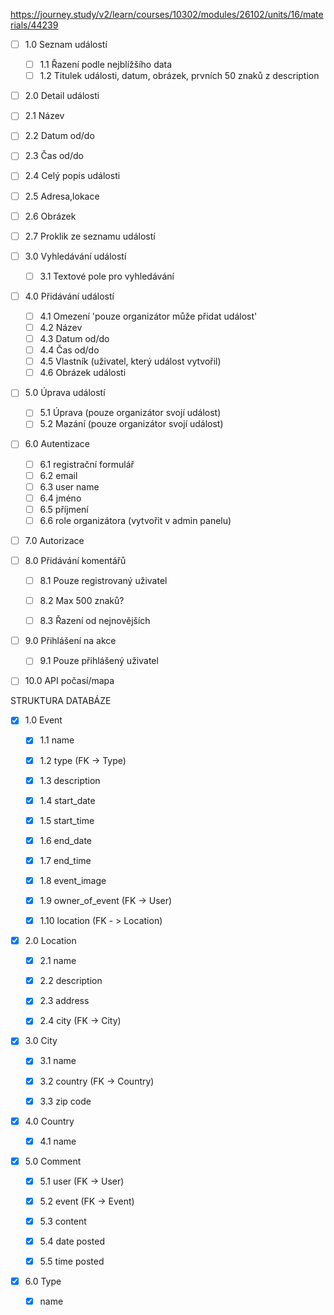 https://journey.study/v2/learn/courses/10302/modules/26102/units/16/materials/44239

- [ ] 1.0 Seznam událostí
  - [ ] 1.1 Řazení podle nejblížšího data
  - [ ] 1.2 Titulek události, datum, obrázek, prvních 50 znaků z description

- [ ] 2.0 Detail události
-   [ ] 2.1 Název
-   [ ] 2.2 Datum od/do
-   [ ] 2.3 Čas od/do
-   [ ] 2.4 Celý popis události
-   [ ] 2.5 Adresa,lokace
-   [ ] 2.6 Obrázek
-   [ ] 2.7 Proklik ze seznamu událostí

- [ ] 3.0 Vyhledávání událostí
  - [ ] 3.1 Textové pole pro vyhledávání

- [ ] 4.0 Přidávání událostí
  - [ ] 4.1 Omezení 'pouze organizátor může přidat událost'
  - [ ] 4.2 Název
  - [ ] 4.3 Datum od/do
  - [ ] 4.4 Čas od/do
  - [ ] 4.5 Vlastník (uživatel, který událost vytvořil)
  - [ ] 4.6 Obrázek události

- [ ] 5.0 Úprava událostí
  - [ ] 5.1 Úprava (pouze organizátor svojí událost)
  - [ ] 5.2 Mazání (pouze organizátor svojí událost)

- [ ] 6.0 Autentizace
  - [ ] 6.1 registrační formulář
  - [ ] 6.2 email
  - [ ] 6.3 user name
  - [ ] 6.4 jméno
  - [ ] 6.5 příjmení
  - [ ] 6.6 role organizátora (vytvořit v admin panelu)

- [ ] 7.0 Autorizace 

- [ ] 8.0 Přidávání komentářů
  - [ ] 8.1 Pouze registrovaný uživatel
  - [ ] 8.2 Max 500 znaků?
  - [ ] 8.3 Řazení od nejnovějších
        

- [ ] 9.0 Přihlášení na akce
  - [ ] 9.1 Pouze přihlášený uživatel

- [ ] 10.0 API počasí/mapa












STRUKTURA DATABÁZE

- [x] 1.0 Event
  - [x] 1.1 name
  - [x] 1.2 type (FK -> Type)
  - [x] 1.3 description
  - [x] 1.4 start_date
  - [x] 1.5 start_time
  - [x] 1.6 end_date
  - [x] 1.7 end_time
  - [x] 1.8 event_image
  - [x] 1.9 owner_of_event (FK -> User)
  - [x] 1.10 location (FK - > Location)


- [x] 2.0 Location
  - [x] 2.1 name
  - [x] 2.2 description
  - [x] 2.3 address
  - [x] 2.4 city (FK -> City)


- [x] 3.0 City
  - [x] 3.1 name
  - [x] 3.2 country (FK -> Country)
  - [x] 3.3 zip code


- [x] 4.0 Country
  - [x] 4.1 name


- [x] 5.0 Comment
  - [x] 5.1 user (FK -> User)
  - [x] 5.2 event (FK -> Event)
  - [x] 5.3 content
  - [x] 5.4 date posted
  - [x] 5.5 time posted


- [x] 6.0 Type
  - [x] name






